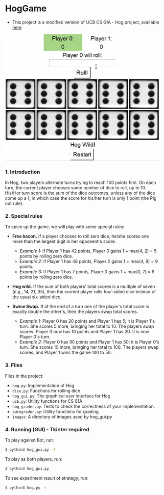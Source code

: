 # HogGame

* This project is a modified version of UCB CS 61A - Hog project, available [here]

[here]: <https://inst.eecs.berkeley.edu//~cs61a/fa13/proj/hog/hog.html>

![](https://github.com/ZhihanTuo/HogGame/blob/995e383b5a88be5e0139a8b58d27b2e5522c3d14/images/Sample.gif?raw=true) 

### 1. Introduction
In Hog, two players alternate turns trying to reach 100 points first. On each turn, the current player chooses some number of dice to roll, up to 10. His/Her turn score is the sum of the dice outcomes, unless any of the dice come up a 1, in which case the score for his/her turn is only 1 point (the Pig out rule).

### 2. Special rules
To spice up the game, we will play with some special rules:

  - __Free bacon.__ If a player chooses to roll zero dice, he/she scores one more than the largest digit in her opponent's score.
    * _Example 1:_ if Player 1 has 42 points, Player 0 gains 1 + max(4, 2) = 5 points by rolling zero dice.
    * _Example 2:_ If Player 1 has 48 points, Player 0 gains 1 + max(4, 8) = 9 points.
    * _Example 3:_ If Player 1 has 7 points, Player 0 gains 1 + max(0, 7) = 8 points by rolling zero dice.


  - __Hog wild.__ If the sum of both players' total scores is a multiple of seven (e.g., 14, 21, 35), then the current player rolls four-sided dice instead of the usual six-sided dice.


  - __Swine Swap.__ If at the end of a turn one of the player's total score is exactly double the other's, then the players swap total scores. 
    * _Example 1:_ Player 0 has 20 points and Player 1 has 5; it is Player 1's turn. She scores 5 more, bringing her total to 10. The players swap scores: Player 0 now has 10 points and Player 1 has 20. It is now Player 0's turn.
    * _Example 2:_ Player 0 has 90 points and Player 1 has 50; it is Player 0's turn. She scores 10 more, bringing her total to 100. The players swap scores, and Player 1 wins the game 100 to 50.

### 3. Files

Files in the project:

* `hog.py`: Implementation of Hog
* `dice.py`: Functions for rolling dice
* `hog_gui.py`: The graphical user interface for Hog
* `ucb.py`: Utility functions for CS 61A
* `hog_grader.py`: Tests to check the correctness of your implementation.
* `autograder.py`: Utility functions for grading.
* `images`: A directory of images used by hog_gui.py

### 4. Running (GUI) - Tkinter required

To play against Bot, run:
```sh
$ python3 hog_gui.py -f
```
To play as both players, run:
```sh
$ python3 hog_gui.py
```
To see experiment result of strategy, run:
```sh
$ python3 hog.py -r
```
